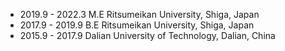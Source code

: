 * 2019.9 - 2022.3
  M.E Ritsumeikan University, Shiga, Japan
* 2017.9 - 2019.9
  B.E Ritsumeikan University, Shiga, Japan
* 2015.9 - 2017.9
  Dalian University of Technology, Dalian, China
 
